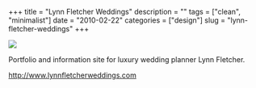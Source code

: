 +++
title = "Lynn Fletcher Weddings"
description = ""
tags = ["clean", "minimalist"]
date = "2010-02-22"
categories = ["design"]
slug = "lynn-fletcher-weddings"
+++


 

  <div id="screens-thumbs" class="clearfix">
    <div class="txt-center" id="design-submission"><a href="http://www.lynnfletcherweddings.com/"><img id='bluga-thumbnail-2317' class='bluga-thumbnail large' src='//konigi.com/media/bluga/
wt4b83134ce85f1_large.jpg'/></a></div>  
  </div>   
<p>Portfolio and information site for luxury wedding planner Lynn Fletcher.</p>

<p><a href="http://www.lynnfletcherweddings.com/">http://www.lynnfletcherweddings.com</a></p>




